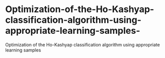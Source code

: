 # Optimization-of-the-Ho-Kashyap-classification-algorithm-using-appropriate-learning-samples-
Optimization of the Ho-Kashyap classification algorithm using appropriate learning samples 
